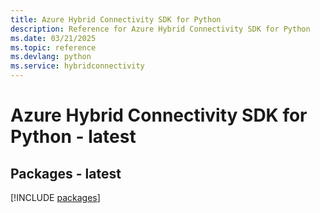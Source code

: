 ```yaml
---
title: Azure Hybrid Connectivity SDK for Python
description: Reference for Azure Hybrid Connectivity SDK for Python
ms.date: 03/21/2025
ms.topic: reference
ms.devlang: python
ms.service: hybridconnectivity
---
```

# Azure Hybrid Connectivity SDK for Python - latest
## Packages - latest
[!INCLUDE [packages](hybrid-connectivity-index.md)]